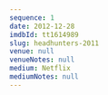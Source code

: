 ```yaml
---
sequence: 1
date: 2012-12-28
imdbId: tt1614989
slug: headhunters-2011
venue: null
venueNotes: null
medium: Netflix
mediumNotes: null
---
```


